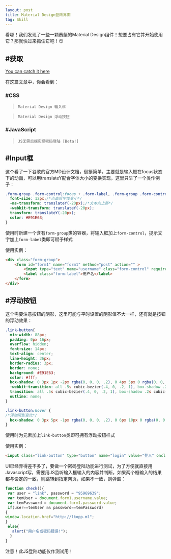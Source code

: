 ```yaml
---
layout: post
title: Material Design登陆界面
tag: Skill
---
```


看哪！我们发现了一些一颗赛艇的Material Design组件！想要占有它并开始使用它？那就快过来抓住它吧！:smirk:

## #获取
[You can catch it here](http://admin.lkopp.ml/css/styles.css)

在这篇文章中，你会看到：

### #CSS
> `Material Design 输入框`

> `Material Design 浮动按钮`

### #JavaScript
> `JS无需后端实现密码登陆 [Beta!]`

## #Input框

这个看了一下谷歌的官方MD设计文档，倒挺简单，主要就是输入框在focus状态下的动画，可以用translateY配合字体大小的变换实现，这里只举了一个类作例子：
```css
.form-group .form-control:focus + .form-label, .form-group .form-control:valid + .form-label {
  font-size: 12px;/*点击后字体变小*/
  -ms-transform: translateY(-20px);/*文本向上移*/
  -webkit-transform: translateY(-20px);
  transform: translateY(-20px);
  color: #E91E63;
}
```

使用时新建一个含有`form-group`类的容器，将输入框加上`form-control`，提示文字加上`form-label`类即可赋予样式

使用实例：
```html
<div class="form-group">
    <form id="form1" name="form1" method="post" action="" >
        <input type="text" name="username" class="form-control" required="required"/>
        <label class="form-label">用户名</label>
    </form>
</div>
```

## #浮动按钮

这个需要注意按钮的阴影，这里可能与平时设置的阴影值不大一样，还有就是按钮的浮动效果：
```css
.link-button{
  min-width: 88px;
  padding: 0px 16px;
  overflow: hidden;
  font-size: 14px;
  text-align: center;
  line-height: 36px;
  border-radius: 3px;
  border: none;
  background: #E91E63;
  color: #fff;
  box-shadow: 0 3px 1px -2px rgba(0, 0, 0, .2), 0 4px 5px 0 rgba(0, 0, 0, .14), 0 1px 5px 0 rgba(0, 0, 0, .12);
  -webkit-transition: all .5s cubic-bezier(.4, 0, .2, 1), box-shadow .2s cubic-bezier(.4, 0, 1, 1);
  transition: all .5s cubic-bezier(.4, 0, .2, 1), box-shadow .2s cubic-bezier(.4, 0, 1, 1);
  outline: none;
}

.link-button:hover {
/*浮动阴影变化*/
  box-shadow: 0 3px 5px -1px rgba(0, 0, 0, .2), 0 6px 10px 0 rgba(0, 0, 0, .14), 0 1px 18px 0 rgba(0, 0, 0, .12);
}
```

使用时为元素加上`link-button`类即可拥有浮动按钮样式

使用实例：
```html
<input class="link-button" type="button" name="login" value="登入" onclick="check();"/>
```


UI已经弄得差不多了，要做一个密码登陆功能进行测试，为了方便就直接用Javascript写，需要用JS监听输入框输入的内容并判断，如果两个框输入的结果都与设定的一致，则跳转到指定网页，如果不一致，则弹窗：
```javascript
function check(){
 var user = "link", password = "95969639";
 var temUser = document.form1.username.value;
 var temPassword = document.form1.password.value;
 if(user==temUser && password==temPassword)
{
window.location.href="http://lkopp.ml";
}
 else{
   alert("用户名或密码错误!");
  }
}
```
注意！此JS登陆功能仅作测试用！
